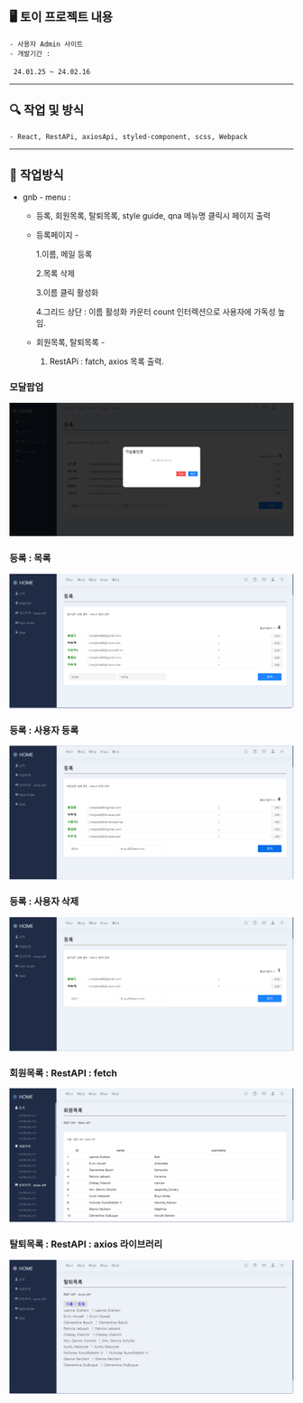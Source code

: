 ## 🖥️ 토이 프로젝트 내용
    - 사용자 Admin 사이트
    - 개발기간 :

     24.01.25 ~ 24.02.16


--------------------------------------

## 🔍 작업 및 방식 
    - React, RestAPi, axiosApi, styled-component, scss, Webpack

--------------------------------------

## 📌 작업방식
- gnb - menu  : 
    + 등록, 회원목록, 탈퇴목록, style guide, qna 메뉴명 클릭시 페이지 출력
    + 등록페이지 - 

        1.이름, 메일 등록

        2.목록 삭제

        3.이름 클릭 활성화

        4.그리드 상단 : 이름 활성화 카운터 count 인터렉션으로 사용자에 가독성 높임.

    + 회원목록, 탈퇴목록 - 
    
        1. RestAPi : fatch, axios 목록 출력.


### 모달팝업
![image](https://github.com/lucky-kms/main_page/blob/master/react_insertpage.png)

### 등록 : 목록
![image](https://github.com/lucky-kms/main_page/blob/master/react_insertpage_0.png)

### 등록 : 사용자 등록
![image](https://github.com/lucky-kms/main_page/blob/master/react_insertpage_1.png)

### 등록 : 사용자 삭제
![image](https://github.com/lucky-kms/main_page/blob/master/react_insertpage_2.png)

### 회원목록 : RestAPI : fetch
![image](https://github.com/lucky-kms/main_page/blob/master/react_insertpage_3.png)

### 탈퇴목록 : RestAPI : axios 라이브러리
![image](https://github.com/lucky-kms/main_page/blob/master/react_insertpage_4.png)
